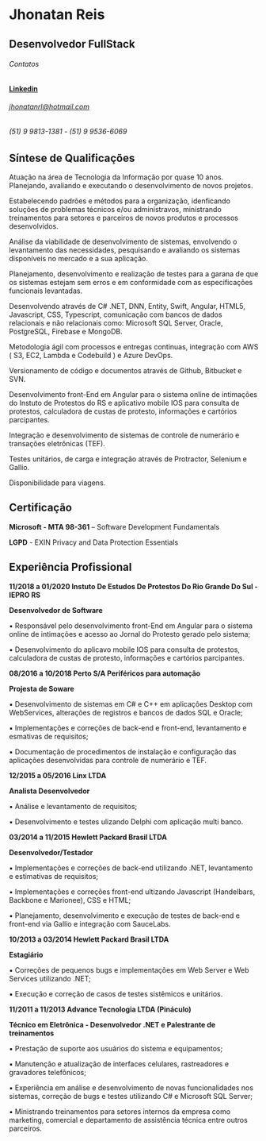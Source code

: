 # Jhonatan Reis

## Desenvolvedor FullStack

###### Contatos

**[Linkedin](https://www.linkedin.com/in/jhonatanreis/)**

###### jhonatanrl@hotmail.com

###### (51) 9 9813-1381 - (51) 9 9536-6069 

## Síntese de Qualificações 


Atuação na área de Tecnologia da Informação por quase 10 anos. Planejando, avaliando e executando o desenvolvimento de novos projetos. 

Estabelecendo padrões e métodos para a organização, idenficando soluções de problemas técnicos e/ou administravos, ministrando treinamentos para setores e parceiros de novos produtos e processos desenvolvidos.

Análise da viabilidade de desenvolvimento de sistemas, envolvendo o levantamento das necessidades, pesquisando e avaliando os sistemas disponíveis no mercado e a sua aplicação.

Planejamento, desenvolvimento e realização de testes para a garana de que os sistemas estejam sem erros e em conformidade com as especificações funcionais levantadas.

Desenvolvendo através de C# .NET, DNN, Entity, Swift, Angular, HTML5, Javascript, CSS, Typescript,
comunicação com bancos de dados relacionais e não relacionais como: Microsoft SQL Server, Oracle, PostgreSQL,
Firebase e MongoDB.

Metodologia ágil com processos e entregas continuas, integração com AWS ( S3, EC2, Lambda e
Codebuild ) e Azure DevOps.

Versionamento de código e documentos através de Github, Bitbucket e SVN.

Desenvolvimento front-End em Angular para o sistema online de intimações do Instuto de Protestos do RS e aplicativo mobile IOS para consulta de protestos, calculadora de custas de protesto, informações e cartórios parcipantes.

Integração e desenvolvimento de sistemas de controle de numerário e transações eletrônicas (TEF).

Testes unitários, de carga e integração através de Protractor, Selenium e Gallio.

Disponibilidade para viagens.

## Certificação
**Microsoft - MTA 98-361** – Software Development Fundamentals

**LGPD** - EXIN Privacy and Data Protection Essentials 

## Experiência Profissional

**11/2018 a 01/2020 Instuto De Estudos De Protestos Do Rio Grande Do Sul - IEPRO RS**

 **Desenvolvedor de Software**
 
▪ Responsável pelo desenvolvimento front-End em Angular para o sistema online de intimações e acesso ao Jornal do Protesto gerado pelo sistema;

▪ Desenvolvimento do aplicavo mobile IOS para consulta de protestos, calculadora de custas de protesto, informações e cartórios parcipantes.


**08/2016 a 10/2018 Perto S/A Periféricos para automação**

 **Projesta de Soware**
 
▪ Desenvolvimento de sistemas em C# e C++ em aplicações Desktop com WebServices, alterações de registros e bancos de dados SQL e Oracle;

▪ Implementações e correções de back-end e front-end, levantamento e esmativas de requisitos;

▪ Documentação de procedimentos de instalação e configuração das aplicações desenvolvidas para controle de numerário e TEF.


**12/2015 a 05/2016 Linx LTDA**
 
 **Analista Desenvolvedor**
 
▪ Análise e levantamento de requisitos;

▪ Desenvolvimento e testes ulizando Delphi com aplicação multi banco.


**03/2014 a 11/2015 Hewlett Packard Brasil LTDA**

 **Desenvolvedor/Testador**
 
▪ Implementações e correções de back-end utilizando .NET, levantamento e estimativas de requisitos;

▪ Implementações e correções front-end ultizando Javascript (Handelbars, Backbone e Marionee), CSS e HTML;

▪ Planejamento, desenvolvimento e execução de testes de back-end e front-end via Gallio e integração com SauceLabs. 


**10/2013 a 03/2014 Hewlett Packard Brasil LTDA**

 **Estagiário**
 
▪ Correções de pequenos bugs e implementações em Web Server e Web Services utilizando .NET;

▪ Execução e correção de casos de testes sistêmicos e unitários.


**11/2011 a 11/2013 Advance Tecnologia LTDA (Pináculo)**

 **Técnico em Eletrônica - Desenvolvedor .NET e Palestrante de treinamentos**
 
▪ Prestação de suporte aos usuários do sistema e equipamentos;

▪ Manutenção e atualização de interfaces celulares, rastreadores e gravadores telefônicos;

▪ Experiência em análise e desenvolvimento de novas funcionalidades nos sistemas, correção de bugs e testes utilizando C# e Microsoft SQL Server;

▪ Ministrando treinamentos para setores internos da empresa como marketing, comercial e departamento de assistência técnica entre outros parceiros. 

